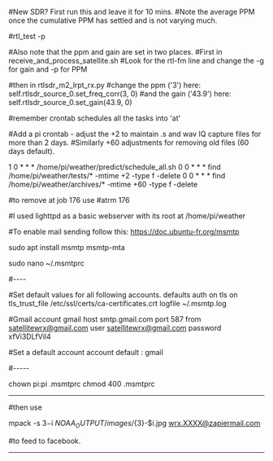 #New SDR? First run this and leave it for 10 mins. 
#Note the average PPM once the cumulative PPM has settled and is not varying much.

#rtl_test -p

#Also note that the ppm and gain are set in two places. 
#First in receive_and_process_satellite.sh
#Look for the rtl-fm line and change the -g for gain and -p for PPM

#then in rtlsdr_m2_lrpt_rx.py
#change the ppm ('3') here: self.rtlsdr_source_0.set_freq_corr(3, 0) 
#and the gain ('43.9') here: self.rtlsdr_source_0.set_gain(43.9, 0)

#remember crontab schedules all the tasks into 'at'


#Add a pi crontab - adjust the +2 to maintain .s and wav IQ capture files for more than 2 days. 
#Similarly +60 adjustments for removing old files (60 days default).

1 0 * * * /home/pi/weather/predict/schedule_all.sh
0 0 * * * find /home/pi/weather/tests/* -mtime +2 -type f -delete
0 0 * * * find /home/pi/weather/archives/* -mtime +60 -type f -delete


#to remove at job 176 use 
#atrm 176

#I used lighttpd as a basic webserver with its root at /home/pi/weather

#To enable mail sending follow this: https://doc.ubuntu-fr.org/msmtp

sudo apt install msmtp msmtp-mta

sudo nano ~/.msmtprc

#----

#Set default values for all following accounts.
defaults
auth           on
tls            on
tls_trust_file /etc/ssl/certs/ca-certificates.crt
logfile        ~/.msmtp.log

#Gmail
account        gmail
host           smtp.gmail.com
port           587
from           satellitewrx@gmail.com
user           satellitewrx@gmail.com
password       xfVi3DLfVil4


#Set a default account
account default : gmail

#-----

chown pi:pi .msmtprc 
chmod 400 .msmtprc


----

#then use

mpack -s ${3}-$i ${NOAA_OUTPUT}/images/${3}-$i.jpg wrx.XXXX@zapiermail.com

#to feed to facebook.


---


